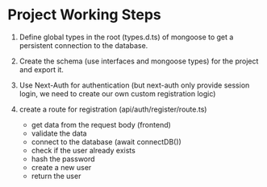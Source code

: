 # Project Working Steps

1. Define global types in the root (types.d.ts) of mongoose to get a persistent connection to the database.

2. Create the schema (use interfaces and mongoose types) for the project and export it.

3. Use Next-Auth for authentication (but next-auth only provide session login, we need to create our own custom registration logic)

4. create a route for registration (api/auth/register/route.ts)
    - get data from the request body (frontend)
    - validate the data
    - connect to the database (await connectDB())
    - check if the user already exists
    - hash the password
    - create a new user
    - return the user
